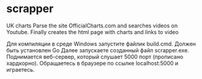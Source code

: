 # scrapper
UK charts
Parse the site OfficialCharts.com and searches videos on Youtube. Finally creates the html page with charts and links to video

Для компиляции в среде Windows запустите файлик build.cmd. Должен быть установлен Go
Далее запускаете созданный файл scrapper.exe. Поднимается веб-сервер, который слушает 5000 порт (прописано хардкорно).
Обращаетесь в браузере по ссылке localhost:5000 и играетесь.
